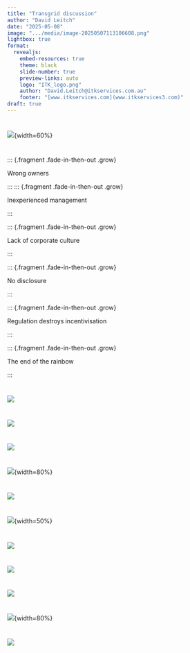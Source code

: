 ```yaml
---
title: "Transgrid discussion"
author: "David Leitch"
date: "2025-05-08"
image: ".../media/image-20250507113106608.png"
lightbox: true
format:
  revealjs:  
    embed-resources: true
    theme: black
    slide-number: true
    preview-links: auto
    logo: "ITK_logo.png"
    author: "David.Leitch@itkservices.com.au"
    footer: "[www.itkservices.com](www.itkservices3.com)"
draft: true
---
```


# 

![](../media/image-20250507154141820.png){width=60%}





# 

::: {.fragment .fade-in-then-out .grow}

Wrong owners 

:::
::: {.fragment .fade-in-then-out .grow}

Inexperienced management  

:::

::: {.fragment .fade-in-then-out .grow}

Lack of corporate culture 

:::

::: {.fragment .fade-in-then-out .grow}

No disclosure  

:::

::: {.fragment .fade-in-then-out .grow}

Regulation destroys incentivisation 

:::

::: {.fragment .fade-in-then-out .grow}

The end of the rainbow  

:::



# 



![](../media/image-20250430110119651.png)

# 



![](../media/image-20250430105747303.png)

#

![](../media/image-20250507102853732.png)

# 

![](../media/image-20250507094714976.png){width=80%}





# 

![](../media/image-20250506203507706.png)

# 

![](../media/image-20250430110319399.png){width=50%}









# 

![](../media/image-20250430105821692.png)

# 



![](../media/image-20250507110642116.png)

# 

![](../media/image-20250425110248783.png)

#

![](../media/image-20250507145010014.png){width=80%}

#

![](../media/image-20250430105422079.png)
